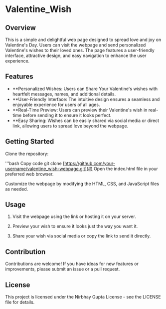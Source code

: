 # Valentine_Wish
## Overview
This is a simple and delightful web page designed to spread love and joy on Valentine's Day. Users can visit the webpage and send personalized Valentine's wishes to their loved ones. The page features a user-friendly interface, attractive design, and easy navigation to enhance the user experience.

## Features
- **Personalized Wishes: Users can Share Your Valentine's wishes with heartfelt messages, names, and additional details.
- **User-Friendly Interface: The intuitive design ensures a seamless and enjoyable experience for users of all ages.
- **Real-Time Preview: Users can preview their Valentine's wish in real-time before sending it to ensure it looks perfect.
- **Easy Sharing: Wishes can be easily shared via social media or direct link, allowing users to spread love beyond the webpage.
## Getting Started
Clone the repository:

'''bash
Copy code
git clone [https://github.com/your-username/valentine_wish-webpage.git](#)
Open the index.html file in your preferred web browser.

Customize the webpage by modifying the HTML, CSS, and JavaScript files as needed.

## Usage
1. Visit the webpage using the link or hosting it on your server.

2. Preview your wish to ensure it looks just the way you want it.

3. Share your wish via social media or copy the link to send it directly.

## Contribution
Contributions are welcome! If you have ideas for new features or improvements, please submit an issue or a pull request.

## License
This project is licensed under the Nirbhay Gupta License - see the LICENSE file for details.


